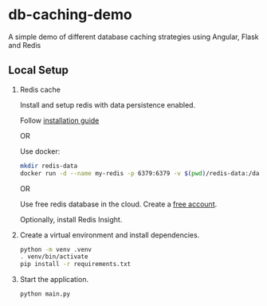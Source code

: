 # db-caching-demo
A simple demo of different database caching strategies using Angular, Flask and Redis


## Local Setup

1. Redis cache

    Install and setup redis with data persistence enabled.

    Follow [installation guide](https://redis.io/docs/install/install-redis/)

    OR

    Use docker: 
    ```sh
    mkdir redis-data
    docker run -d --name my-redis -p 6379:6379 -v $(pwd)/redis-data:/data redis:latest --appendonly yes
    ```

    OR 

    Use free redis database in the cloud. Create a [free account](https://redis.com/try-free/).

    Optionally, install Redis Insight.

2. Create a virtual environment and install dependencies.

    ```sh
    python -m venv .venv
    . venv/bin/activate
    pip install -r requirements.txt
    ```

3. Start the application.

    ```sh
    python main.py
    ```


